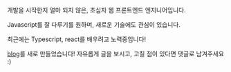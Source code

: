 개발을 시작한지 얼마 되지 않은, 초심자 웹 프론트엔드 엔지니어입니다.

Javascript를 잘 다루기를 원하며, 새로운 기술에도 관심이 있습니다.

최근에는 Typescript, react를 배우려고 노력중입니다!

[blog](https://samsara-ku.dev/)를 새로 만들었습니다! 자유롭게 글을 보시고, 고칠 점이 있다면 댓글로 남겨주세요 :)
